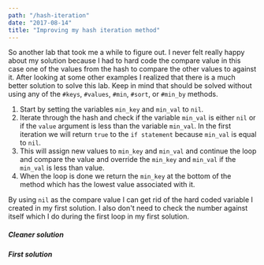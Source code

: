 ```yaml
---
path: "/hash-iteration"
date: "2017-08-14"
title: "Improving my hash iteration method"
---
```


So another lab that took me a while to figure out. I never felt really happy about my solution because I had to hard code the compare value in this case one of the values from the hash to compare the other values to against it. After looking at some other examples I realized that there is a much better solution to solve this lab. Keep in mind that should be solved without using any of the `#keys`, `#values`, `#min`, `#sort`, or `#min_by` methods.

1. Start by setting the variables `min_key` and `min_val` to `nil`.
2. Iterate through the hash and check if the variable `min_val` is either `nil` or if the `value` argument is less than the variable `min_val`. In the first iteration we will return `true` to the `if statement` because `min_val` is equal to `nil`.
3. This will assign new values to `min_key` and `min_val` and continue the loop and compare the value and override the `min_key` and `min_val` if the `min_val` is less than value.
4. When the loop is done we return the `min_key` at the bottom of the method which has the lowest value associated with it.

By using `nil` as the compare value I can get rid of the hard coded variable I created in my first solution. I also don't need to check the number against itself which I do during the first loop in my first solution.

##### Cleaner solution
<script src="https://gist.github.com/scarsam/723d80bb114ec0c3fd06f18faf3c15b7.js"></script>

##### First solution
<script src="https://gist.github.com/scarsam/de11212179077e3df7d87d7e401c3f19.js"></script>